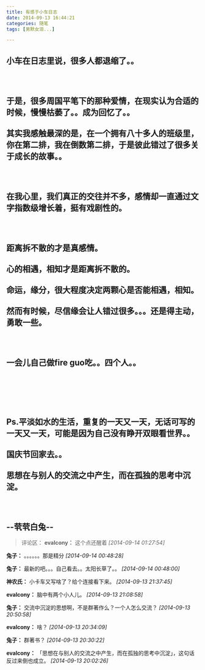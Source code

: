 ```yaml
---
title: 有感于小车日志
date: 2014-09-13 16:44:21
categories: 随笔
tags: [男默女泪...]

---
```

小车在日志里说，很多人都退缩了。。<br /><br /><br /><br />于是，很多周国平笔下的那种爱情，在现实认为合适的时候，慢慢枯萎了。。成为回忆了。。<br /><br />其实我感触最深的是，在一个拥有八十多人的班级里，你在第二排，我在倒数第二排，于是彼此错过了很多关于成长的故事。。<br /><br /><br /><br />在我心里，我们真正的交往并不多，感情却一直通过文字指数级增长着，挺有戏剧性的。<br /><br /><br /><br />距离拆不散的才是真感情。<br /><br />心的相遇，相知才是距离拆不散的。<br /><br />命运，缘分，很大程度决定两颗心是否能相遇，相知。<br /><br />然而有时候，尽信缘会让人错过很多。。。还是得主动，勇敢一些。<br /><br /><br /><br />一会儿自己做fire guo吃。。四个人。。<br /><br /><br /><br /><br /><br />Ps.平淡如水的生活，重复的一天又一天，无话可写的一天又一天，可能是因为自己没有睁开双眼看世界。。<br /><br />国庆节回家去。。<br /><br />思想在与别人的交流之中产生，而在孤独的思考中沉淀。<br /><br /><br /><br />--茕茕白兔--
---
>评论区：
>**evalcony：** 这个点还醒着  *[2014-09-14 01:27:54]*
>
**兔子：** 。。。。。。那是精分  *[2014-09-14 00:48:28]*
>
**兔子：** 最新的吧。。。自己看去。。太阳长草了。。  *[2014-09-14 00:48:00]*
>
**神农氏：** 小卡车又写啥了？给个连接看下来。  *[2014-09-13 21:37:45]*
>
**evalcony：** 脑中有两个小人儿。  *[2014-09-13 21:08:58]*
>
**兔子：** 交流中沉淀的思想啊，不是群著作么？一个人怎么交流？  *[2014-09-13 20:50:58]*
>
**evalcony：** 啥？  *[2014-09-13 20:34:09]*
>
**兔子：** 群著书？  *[2014-09-13 20:30:22]*
>
**evalcony：** 「思想在与别人的交流之中产生，而在孤独的思考中沉淀」，这句话反过来倒也成立。  *[2014-09-13 20:02:26]*
>
